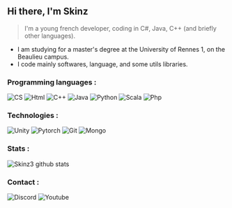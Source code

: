 ## Hi there, I'm Skinz

> I'm a young french developer, coding in C#, Java, C++ (and briefly other languages).
* I am studying for a master's degree at the University of Rennes 1, on the Beaulieu campus.
* I code mainly softwares, language, and some utils libraries.


### Programming languages :

![CS](https://img.shields.io/badge/.Net-%23239120.svg?&style=for-the-badge&logo=c-sharp&logoColor=white)
![Html](https://img.shields.io/badge/html5%20-%23E34F26.svg?&style=for-the-badge&logo=html5&logoColor=white)
![C++](https://img.shields.io/badge/c++%20-%2300599C.svg?&style=for-the-badge&logo=c%2B%2B&logoColor=white)
![Java](https://img.shields.io/badge/java-%23ED8B00.svg?&style=for-the-badge&logo=java&logoColor=white)
![Python](https://img.shields.io/badge/python%20-%2314354C.svg?&style=for-the-badge&logo=python&logoColor=white)
![Scala](https://img.shields.io/badge/scala-%23DC322F.svg?&style=for-the-badge&logo=scala&logoColor=white)
![Php](https://img.shields.io/badge/php-%23777BB4.svg?&style=for-the-badge&logo=php&logoColor=white)



### Technologies :

![Unity](https://img.shields.io/badge/unity%20-%23100000.svg?&style=for-the-badge&logo=unity&logoColor=white)
![Pytorch](https://img.shields.io/badge/PyTorch%20-%23EE4C2C.svg?&style=for-the-badge&logo=PyTorch&logoColor=white)
![Git](https://img.shields.io/badge/git%20-%23F05033.svg?&style=for-the-badge&logo=git&logoColor=white)
![Mongo](https://img.shields.io/badge/MongoDB-%234ea94b.svg?&style=for-the-badge&logo=mongodb&logoColor=white)

### Stats :

![Skinz3 github stats](https://github-readme-stats.vercel.app/api?username=skinz3&bg_color=30,e96443,904e95&title_color=fff&text_color=fff&show_icons=true&icon_color=fff)


### Contact : 

![Discord](https://img.shields.io/badge/Skinz%231128%20-%237289DA.svg?&style=for-the-badge&logo=discord&logoColor=white)
![Youtube](https://img.shields.io/badge/Leaf_Burst%20-%23FF0000.svg?&style=for-the-badge&logo=YouTube&logoColor=white)
